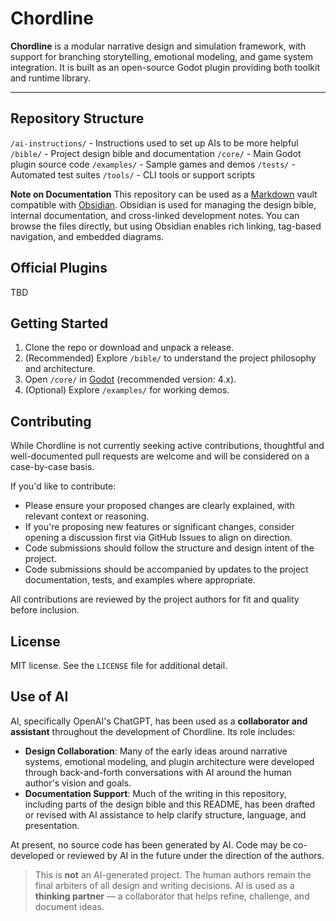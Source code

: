 # Chordline

**Chordline** is a modular narrative design and simulation framework, with support for branching storytelling, emotional modeling, and game system integration. It is built as an open-source Godot plugin providing both toolkit and runtime library.

---
## Repository Structure

`/ai-instructions/` - Instructions used to set up AIs to be more helpful
`/bible/` - Project design bible and documentation
`/core/` - Main Godot plugin source code
`/examples/` - Sample games and demos
`/tests/` - Automated test suites
`/tools/` - CLI tools or support scripts

 **Note on Documentation**
 This repository can be used as a [Markdown](https://daringfireball.net/projects/markdown/) vault compatible with [Obsidian](https://obsidian.md/). Obsidian is used for managing the design bible, internal documentation, and cross-linked development notes. You can browse the files directly, but using Obsidian enables rich linking, tag-based navigation, and embedded diagrams.

## Official Plugins

TBD
## Getting Started

1. Clone the repo or download and unpack a release.
2. (Recommended) Explore `/bible/` to understand the project philosophy and architecture.
3. Open `/core/` in [Godot](https://godotengine.org/) (recommended version: 4.x).
4. (Optional) Explore `/examples/` for working demos.

## Contributing

While Chordline is not currently seeking active contributions, thoughtful and well-documented pull requests are welcome and will be considered on a case-by-case basis.

If you'd like to contribute:
- Please ensure your proposed changes are clearly explained, with relevant context or reasoning.
- If you're proposing new features or significant changes, consider opening a discussion first via GitHub Issues to align on direction.
- Code submissions should follow the structure and design intent of the project.
- Code submissions should be accompanied by updates to the project documentation, tests, and examples where appropriate.

All contributions are reviewed by the project authors for fit and quality before inclusion.
## License
MIT license. See the `LICENSE` file for additional detail.
## Use of AI

AI, specifically OpenAI's ChatGPT, has been used as a **collaborator and assistant** throughout the development of Chordline. Its role includes:

- **Design Collaboration**: Many of the early ideas around narrative systems, emotional modeling, and plugin architecture were developed through back-and-forth conversations with AI around the human author's vision and goals.
- **Documentation Support**: Much of the writing in this repository, including parts of the design bible and this README, has been drafted or revised with AI assistance to help clarify structure, language, and presentation.

At present, no source code has been generated by AI. Code may be co-developed or reviewed by AI in the future under the direction of the authors.

> This is **not** an AI-generated project. The human authors remain the final arbiters of all design and writing decisions. AI is used as a **thinking partner** — a collaborator that helps refine, challenge, and document ideas.
